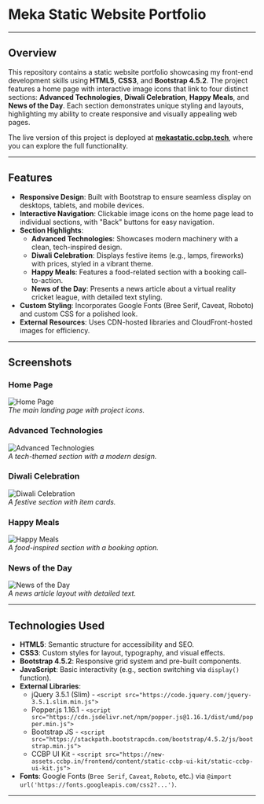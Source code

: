 # Meka Static Website Portfolio

---

## Overview

This repository contains a static website portfolio showcasing my front-end development skills using **HTML5**, **CSS3**, and **Bootstrap 4.5.2**. The project features a home page with interactive image icons that link to four distinct sections: **Advanced Technologies**, **Diwali Celebration**, **Happy Meals**, and **News of the Day**. Each section demonstrates unique styling and layouts, highlighting my ability to create responsive and visually appealing web pages.

The live version of this project is deployed at **[mekastatic.ccbp.tech](http://mekastatic.ccbp.tech)**, where you can explore the full functionality.

---

## Features

- **Responsive Design**: Built with Bootstrap to ensure seamless display on desktops, tablets, and mobile devices.
- **Interactive Navigation**: Clickable image icons on the home page lead to individual sections, with "Back" buttons for easy navigation.
- **Section Highlights**:
  - **Advanced Technologies**: Showcases modern machinery with a clean, tech-inspired design.
  - **Diwali Celebration**: Displays festive items (e.g., lamps, fireworks) with prices, styled in a vibrant theme.
  - **Happy Meals**: Features a food-related section with a booking call-to-action.
  - **News of the Day**: Presents a news article about a virtual reality cricket league, with detailed text styling.
- **Custom Styling**: Incorporates Google Fonts (Bree Serif, Caveat, Roboto) and custom CSS for a polished look.
- **External Resources**: Uses CDN-hosted libraries and CloudFront-hosted images for efficiency.

---
## Screenshots

### Home Page
![Home Page](screenshots/home.png)  
*The main landing page with project icons.*

### Advanced Technologies
![Advanced Technologies](screenshots/tech.png)  
*A tech-themed section with a modern design.*

### Diwali Celebration
![Diwali Celebration](screenshots/Diwali.png)  
*A festive section with item cards.*

### Happy Meals
![Happy Meals](screenshots/food.png)  
*A food-inspired section with a booking option.*

### News of the Day
![News of the Day](screenshots/news.png)  
*A news article layout with detailed text.*

---

## Technologies Used

- **HTML5**: Semantic structure for accessibility and SEO.
- **CSS3**: Custom styles for layout, typography, and visual effects.
- **Bootstrap 4.5.2**: Responsive grid system and pre-built components.
- **JavaScript**: Basic interactivity (e.g., section switching via `display()` function).
- **External Libraries**:
  - jQuery 3.5.1 (Slim) - `<script src="https://code.jquery.com/jquery-3.5.1.slim.min.js">`
  - Popper.js 1.16.1 - `<script src="https://cdn.jsdelivr.net/npm/popper.js@1.16.1/dist/umd/popper.min.js">`
  - Bootstrap JS - `<script src="https://stackpath.bootstrapcdn.com/bootstrap/4.5.2/js/bootstrap.min.js">`
  - CCBP UI Kit - `<script src="https://new-assets.ccbp.in/frontend/content/static-ccbp-ui-kit/static-ccbp-ui-kit.js">`
- **Fonts**: Google Fonts (`Bree Serif`, `Caveat`, `Roboto`, etc.) via `@import url('https://fonts.googleapis.com/css2?...')`.

---
